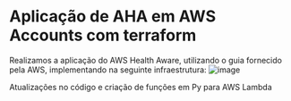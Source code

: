 # Aplicação de AHA em AWS Accounts com terraform

Realizamos a aplicação do AWS Health Aware, utilizando o guia fornecido pela AWS, implementando na seguinte infraestrutura: 
![image](https://user-images.githubusercontent.com/74078237/205191386-7742cc91-8f04-403f-8dba-d83934f84a91.png)


Atualizações no código e criação de funções em Py para AWS Lambda
